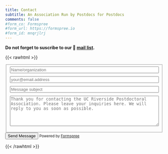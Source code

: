 ```yaml
---
title: Contact
subtitle: An Association Run by Postdocs for Postdocs
comments: false
#form_co: Formspree
#form_url: https://formspree.io
#form_id: mnqrjlrj
---
```


**Do not forget to suscribe to our 📧 [mail list](https://lists.ucr.edu/mailman/listinfo/rpa-postdoc).**

{{< rawhtml >}}

  <form 
    action="https://formspree.io/f/mnqrjlrj"
    method="post" 
    accept-charset="utf-8">
    <fieldset id="{{ .Title | lower }}-inputs">
      <!-- <label for="name">Name</label> -->
      <input type="text" name="Name" id="name" placeholder="Name/organization" style="width: 100%; margin-bottom:10px" required>
      <!-- <label for="email">Email address</label> -->
      <input type="email" name="Email" id="email" placeholder="your@email.address " style="width: 100%; margin-bottom:10px" required>
      <!-- <label for="subject">Subject</label> -->
      <input type="text" name="Subject" id="subject" placeholder="Message subject" style="width: 100%; margin-bottom:10px" required>
      <!-- <label for="message">Message</label> -->
      <textarea rows="6" name="Message" id="message" placeholder="Thank you for contacting the UC Riverside Postdoctoral Association. Please leave your inquiries here. We will reply to you as soon as possible." style="width: 100%; margin-bottom:10px" required></textarea>
    </fieldset>
    <input type="submit" value="Send Message">
    <small class="db dib-l ml4-l">Powered by <a href="https://formspree.io" target="_blank">Formspree</a></small>
</form>

{{< /rawhtml >}}